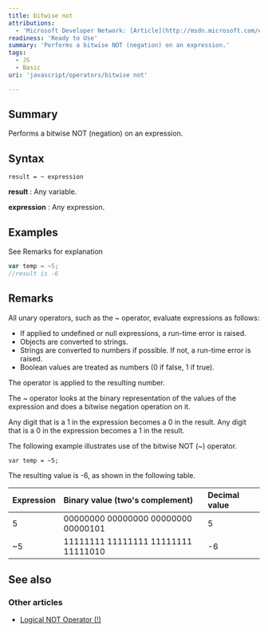 ```yaml
---
title: bitwise not
attributions:
  - 'Microsoft Developer Network: [Article](http://msdn.microsoft.com/en-us/library/ie/zf9s465t(v=vs.94).aspx)'
readiness: 'Ready to Use'
summary: 'Performs a bitwise NOT (negation) on an expression.'
tags:
  - JS
  - Basic
uri: 'javascript/operators/bitwise not'

---
```

## Summary

Performs a bitwise NOT (negation) on an expression.

## Syntax

    result = ~ expression

**result**
:   Any variable.

**expression**
:   Any expression.

## Examples

See Remarks for explanation

``` js
var temp = ~5;
//result is -6
```

## Remarks

All unary operators, such as the \~ operator, evaluate expressions as follows:

-   If applied to undefined or null expressions, a run-time error is raised.
-   Objects are converted to strings.
-   Strings are converted to numbers if possible. If not, a run-time error is raised.
-   Boolean values are treated as numbers (0 if false, 1 if true).

The operator is applied to the resulting number.

The \~ operator looks at the binary representation of the values of the expression and does a bitwise negation operation on it.

Any digit that is a 1 in the expression becomes a 0 in the result. Any digit that is a 0 in the expression becomes a 1 in the result.

The following example illustrates use of the bitwise NOT (\~) operator.

    var temp = ~5;

The resulting value is -6, as shown in the following table.

|Expression|Binary value (two's complement)|Decimal value|
|:---------|:------------------------------|:------------|
|5|00000000 00000000 00000000 00000101|5|
|\~5|11111111 11111111 11111111 11111010|-6|

## See also

### Other articles

-   [Logical NOT Operator (!)](/javascript/operators/logical_not)

